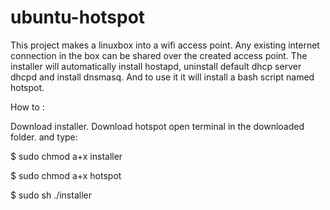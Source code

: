 ubuntu-hotspot
==============

This project makes a linuxbox into a wifi access point. Any existing internet connection in the box can be shared over the created access point.
The installer will automatically install hostapd, uninstall default dhcp server dhcpd and install dnsmasq. And to use it it will install a bash 
script named hotspot.


How to :

Download installer.
Download hotspot
open terminal in the downloaded folder.
and type:

$ sudo chmod a+x installer

$ sudo chmod a+x hotspot

$ sudo sh ./installer
